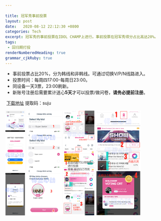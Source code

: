 ```yaml
---

title: 冠军秀事前投票
layout: post
date:   2020-08-12 22:12:30 +0800
categories: Tech
excerpt: 冠军秀的事前投票在IDOL CHAMP上进行。事前投票在冠军秀得分占比高达20%。
tags:
 - 回归期打投
renderNumberedHeading: true
grammar_cjkRuby: true
---
```

- 事前投票占比20%，分为韩线和非韩线。可通过切换V/P/N线路进入。
- 投票时间：每周四17:00-每周日23:00。
- 同设备一天3票，23:00刷新。
- 新账号注册后需要累计送心**5天**才可以投票/做问卷，**请务必提前注册**。

​    [下载地址](https://pan.baidu.com/s/19xXZmG-SM_nCxp82VkmDlQ)   提取码：suju

<img src="https://github.com/plxd1106/plxd1106.github.io/blob/gh-pages/_posts/images/%E5%86%A0%E5%86%9B%E7%A7%801.jpg?raw=true" alt="enter description here" style="zoom:33%;" />

<img src="https://github.com/plxd1106/plxd1106.github.io/blob/gh-pages/_posts/images/%E5%86%A0%E5%86%9B%E7%A7%802.jpg?raw=true" alt="enter description here" style="zoom:33%;" />

<img src="https://github.com/plxd1106/plxd1106.github.io/blob/gh-pages/_posts/images/%E5%86%A0%E5%86%9B%E7%A7%803.jpg?raw=true" alt="enter description here" style="zoom:33%;" />

<img src="https://github.com/plxd1106/plxd1106.github.io/blob/gh-pages/_posts/images/%E5%86%A0%E5%86%9B%E7%A7%804.jpg?raw=true" alt="enter description here" style="zoom:33%;" />